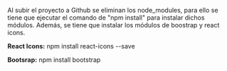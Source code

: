 Al subir el proyecto a Github se eliminan los node_modules, para ello se tiene que ejecutar el comando de "npm install" para instalar dichos módulos. Además, se tiene que instalar los módulos de boostrap y react icons.

**React Icons:**
npm install react-icons --save

**Bootsrap:**
npm install bootstrap
